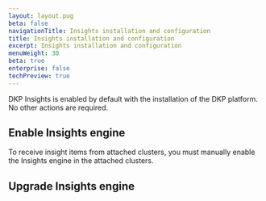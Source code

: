 ```yaml
---
layout: layout.pug
beta: false
navigationTitle: Insights installation and configuration
title: Insights installation and configuration
excerpt: Insights installation and configuration
menuWeight: 30
beta: true
enterprise: false
techPreview: true
---
```


DKP Insights is enabled by default with the installation of the DKP platform. No other actions are required.

## Enable Insights engine

To receive insight items from attached clusters, you must manually enable the Insights engine in the attached clusters.

<add process>

## Upgrade Insights engine

<add process>
